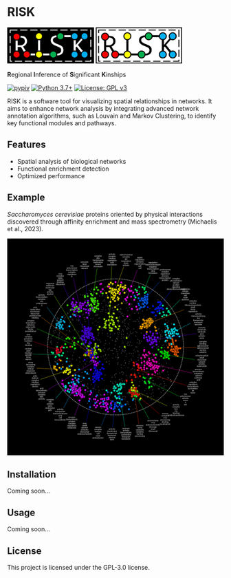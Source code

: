 # RISK

<p align="left">
    <img src="./docs/github/risk-logo-dark.png#gh-dark-mode-only" width="40%" />
    <img src="./docs/github/risk-logo-light.png#gh-light-mode-only" width="40%" />
</p>

**R**egional **I**nference of **S**ignificant **K**inships</b>

[![pypiv](https://img.shields.io/pypi/v/risk-network.svg)](https://pypi.python.org/pypi/risk-network)
[![Python 3.7+](https://img.shields.io/badge/python-3.7+-blue.svg)](https://www.python.org/downloads/)
[![License: GPL v3](https://img.shields.io/badge/License-GPLv3-blue.svg)](https://raw.githubusercontent.com/irahorecka/chrono24/main/LICENSE)

RISK is a software tool for visualizing spatial relationships in networks. It aims to enhance network analysis by integrating advanced network annotation algorithms, such as Louvain and Markov Clustering, to identify key functional modules and pathways.

## Features

- Spatial analysis of biological networks
- Functional enrichment detection
- Optimized performance

## Example

*Saccharomyces cerevisiae* proteins oriented by physical interactions discovered through affinity enrichment and mass spectrometry (Michaelis et al., 2023).

![Metabolic Network Demo](./docs/github/network.png)

## Installation

Coming soon...

## Usage

Coming soon...

## License

This project is licensed under the GPL-3.0 license.
